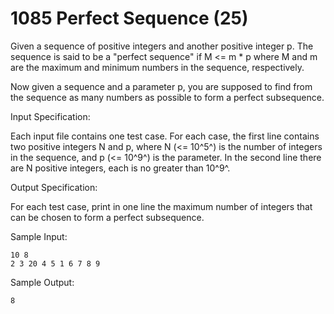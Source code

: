 # 1085 Perfect Sequence (25)

Given a sequence of positive integers and another positive integer p. The sequence is said to be a "perfect sequence" if M <= m * p where M and m are the maximum and minimum numbers in the sequence, respectively.

Now given a sequence and a parameter p, you are supposed to find from the sequence as many numbers as possible to form a perfect subsequence.

Input Specification:

Each input file contains one test case. For each case, the first line contains two positive integers N and p, where N (<= 10^5^) is the number of integers in the sequence, and p (<= 10^9^) is the parameter. In the second line there are N positive integers, each is no greater than 10^9^.

Output Specification:

For each test case, print in one line the maximum number of integers that can be chosen to form a perfect subsequence.

Sample Input:
```
10 8
2 3 20 4 5 1 6 7 8 9
```
Sample Output:
```
8
```